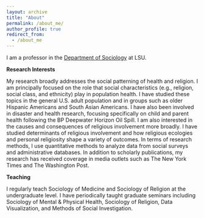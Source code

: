 ```yaml
---
layout: archive
title: "About"
permalink: /about_me/
author_profile: true
redirect_from:
  - /about_me
---
```


I am a professor in the [Department of Sociology](https://lsu.edu/hss/sociology/) at LSU. 

**Research Interests**

My research broadly addresses the social patterning of health and religion. I am principally focused on the role that social characteristics (e.g., religion, social class, and ethnicity) play in population health. I have studied these topics in the general U.S. adult population and in groups such as older Hispanic Americans and South Asian Americans. I have also been involved in disaster and health research, focusing specifically on child and parent health following the BP Deepwater Horizon Oil Spill. I am also interested in the causes and consequences of religious involvement more broadly. I have studied determinants of religious involvement and how religious ecologies and personal religiosity shape a variety of outcomes. In terms of research methods, I use quantitative methods to analyze data from social surveys and administrative databases. In addition to scholarly publications, my research has received coverage in media outlets such as The New York Times and The Washington Post. 

**Teaching**

I regularly teach Sociology of Medicine and Sociology of Religion at the undergraduate level. I have periodically taught graduate seminars including Sociology of Mental & Physical Health, Sociology of Religion, Data Visualization, and Methods of Social Investigation.
